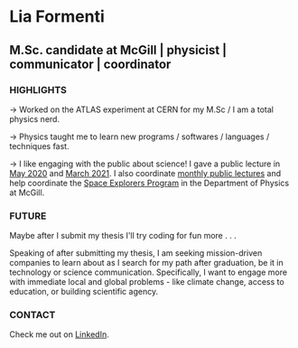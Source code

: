 # Lia Formenti
## M.Sc. candidate at McGill | physicist | communicator | coordinator

### HIGHLIGHTS
-> Worked on the ATLAS experiment at CERN for my M.Sc / I am a total physics nerd.

-> Physics taught me to learn new programs / softwares / languages / techniques fast.

-> I like engaging with the public about science! I gave a public lecture in [May 2020](https://www.facebook.com/physicsmatters/videos/242040183882347/) and [March 2021](https://www.mcgill.ca/science/channels/event/bicentennial-stars-take-it-limit-mammoth-machines-and-tiniest-particles-327730). I also coordinate [monthly public lectures](https://physicsmatters.physics.mcgill.ca/past-lectures/) and help coordinate the [Space Explorers Program](https://physicsmatters.physics.mcgill.ca/school-programs/) in the Department of Physics at McGill.

### FUTURE
Maybe after I submit my thesis I'll try coding for fun more . . . 

Speaking of after submitting my thesis, I am seeking mission-driven companies to learn about as I search for my path after graduation, be it in technology or science communication. Specifically, I want to engage more with immediate local and global problems - like climate change, 
access to education, or building scientific agency. 

### CONTACT
Check me out on [LinkedIn](https://www.linkedin.com/in/lia-formenti-317919105/).

<!---
liaformenti/liaformenti is a ✨ special ✨ repository because its `README.md` (this file) appears on your GitHub profile.
You can click the Preview link to take a look at your changes.
--->
